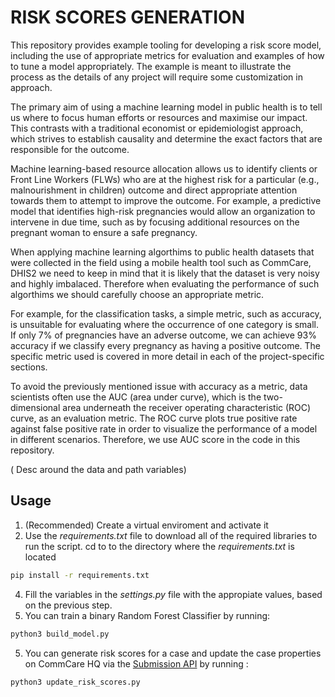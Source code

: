 # RISK SCORES GENERATION

This repository provides example tooling for developing a risk score model, including the use of appropriate metrics for evaluation and examples of how to tune a model appropriately. The example is meant to illustrate the process as the details of any project will require some customization in approach.

The primary aim of using a machine learning model in public health is to tell us where to focus human efforts or resources and maximise our impact. This contrasts with a traditional economist or epidemiologist approach, which strives to establish causality and determine the exact factors that are responsible for the outcome.

Machine learning-based resource allocation allows us to identify clients or Front Line Workers (FLWs) who are at the highest risk for a particular (e.g., malnourishment in children) outcome and direct appropriate attention towards them to attempt to improve the outcome. For example, a predictive model that identifies high-risk pregnancies would allow an organization to intervene in due time, such as by focusing additional resources on the pregnant woman to ensure a safe pregnancy.

When applying machine learning algorthims to public health datasets that were collected in the field using a mobile health tool such as CommCare, DHIS2 we need to keep in mind that it is likely that the dataset is very noisy and highly imbalaced. Therefore when evaluating the performance of such algorthims we should carefully choose an appropriate metric. 

For example, for the classification tasks, a simple metric, such as accuracy, is unsuitable for evaluating where the occurrence of one category is small. If only 7% of pregnancies have an adverse outcome, we can achieve 93% accuracy if we classify every pregnancy as having a positive outcome. The specific metric used is covered in more detail in each of the project-specific sections.

To avoid the previously mentioned issue with accuracy as a metric, data scientists often use the AUC (area under curve), which is the two-dimensional area underneath the receiver operating characteristic (ROC) curve, as an evaluation metric. The ROC curve plots true positive rate against false positive rate in order to visualize the performance of a model in different scenarios. Therefore, we use AUC score in the code in this repository. 

( Desc around the data and path variables)

## Usage
1. (Recommended) Create a virtual enviroment and activate it
2. Use the *requirements.txt* file to download all of the required libraries to run the script. cd to to the directory where the *requirements.txt* is located
```bash
pip install -r requirements.txt
```
4. Fill the variables in the *settings.py* file with the appropiate values, based on the previous step.
5. You can train a binary Random Forest Classifier by running: 
```bash
python3 build_model.py
```
5. You can generate risk scores for a case and update the case properties on CommCare HQ via the [Submission API](https://confluence.dimagi.com/display/commcarepublic/Submission+API) by running :
```bash
python3 update_risk_scores.py
```

